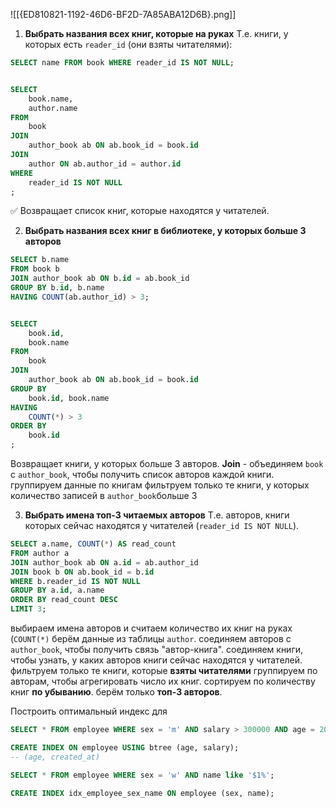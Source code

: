 
![[{ED810821-1192-46D6-BF2D-7A85ABA12D6B}.png]]

1. **Выбрать названия всех книг, которые на руках**
Т.е. книги, у которых есть `reader_id` (они взяты читателями):
```sql
SELECT name FROM book WHERE reader_id IS NOT NULL;


SELECT
    book.name,
    author.name
FROM
    book
JOIN
    author_book ab ON ab.book_id = book.id
JOIN
    author ON ab.author_id = author.id
WHERE
    reader_id IS NOT NULL
;
```
✅ Возвращает список книг, которые находятся у читателей.

2. **Выбрать названия всех книг в библиотеке, у которых больше 3 авторов**
```sql
SELECT b.name 
FROM book b 
JOIN author_book ab ON b.id = ab.book_id
GROUP BY b.id, b.name 
HAVING COUNT(ab.author_id) > 3;


SELECT
    book.id,
    book.name
FROM
    book
JOIN
    author_book ab ON ab.book_id = book.id
GROUP BY
    book.id, book.name
HAVING
    COUNT(*) > 3
ORDER BY
    book.id
;
```
Возвращает книги, у которых больше 3 авторов.
**Join** - объединяем `book` с `author_book`, чтобы получить список авторов каждой книги.
группируем данные по книгам
фильтруем только те книги, у которых количество записей в `author_book`больше 3

3. **Выбрать имена топ-3 читаемых авторов**
Т.е. авторов, книги которых сейчас находятся у читателей (`reader_id IS NOT NULL`).
```sql
SELECT a.name, COUNT(*) AS read_count 
FROM author a 
JOIN author_book ab ON a.id = ab.author_id 
JOIN book b ON ab.book_id = b.id 
WHERE b.reader_id IS NOT NULL 
GROUP BY a.id, a.name 
ORDER BY read_count DESC 
LIMIT 3;
```
выбираем имена авторов и считаем количество их книг на руках (`COUNT(*)`
берём данные из таблицы `author`.
соединяем авторов с `author_book`, чтобы получить связь "автор-книга".
соединяем книги, чтобы узнать, у каких авторов книги сейчас находятся у читателей.
фильтруем только те книги, которые **взяты читателями**
группируем по авторам, чтобы агрегировать число их книг.
сортируем по количеству книг **по убыванию**.
берём только **топ-3 авторов**.



Построить оптимальный индекс для
```sql
SELECT * FROM employee WHERE sex = 'm' AND salary > 300000 AND age = 20 ORDER BY created_at;

CREATE INDEX ON employee USING btree (age, salary);
-- (age, created_at)

SELECT * FROM employee WHERE sex = 'w' AND name like '$1%';

CREATE INDEX idx_employee_sex_name ON employee (sex, name);
```
